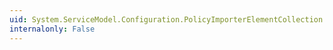 ```yaml
---
uid: System.ServiceModel.Configuration.PolicyImporterElementCollection.#ctor
internalonly: False
---
```

